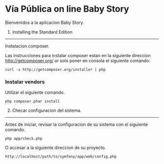 Vía Pública on line Baby Story
========================

Bienvenidos a la aplicacion Baby Story.

1) Installing the Standard Edition
----------------------------------

Instalacion composer.

Las instrucciones para instalar composer estan en la siguiente direccion
http://getcomposer.org/ or solo poner en consola el siguiente comando:

    curl -s http://getcomposer.org/installer | php

### Instalar vendors

Utilizar el siguiente comando.

    php composer.phar install

2) Checar configuracion del sistema.
-------------------------------------

Antes de iniciar, revisar la configuracion de su sistema con el siguiente comando.

    php app/check.php

O accesar a la siguiente direccion de su proyecto.

    http://localhost/path/to/symfony/app/web/config.php


